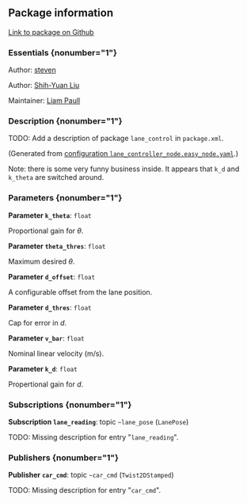 <div id='lane_control-autogenerated' markdown='1'>


<!-- do not edit this file, autogenerated -->

## Package information 

[Link to package on Github](github:org=duckietown,repo=Software,path=10-lane-control/lane_control,branch=master)

### Essentials {nonumber="1"}

Author: [steven](mailto:steven@todo.todo)

Author: [Shih-Yuan Liu](mailto:syliu@mit.edu)

Maintainer: [Liam Paull](mailto:paull@mit.edu)

### Description {nonumber="1"}

TODO: Add a description of package `lane_control` in `package.xml`.



</div>

<!-- file start -->

<div id='lane_control-lane_controller_node-autogenerated' markdown='1'>


<!-- do not edit this file, autogenerated -->

(Generated from [configuration `lane_controller_node.easy_node.yaml`](github:org=duckietown,repo=Software,path=lane_controller_node.easy_node.yaml,branch=master).)

Note: there is some very funny business inside. It appears that `k_d` and `k_theta` are switched around.


### Parameters {nonumber="1"}

**Parameter `k_theta`**: `float`

Proportional gain for $\theta$.

**Parameter `theta_thres`**: `float`

Maximum desired $\theta$.

**Parameter `d_offset`**: `float`

A configurable offset from the lane position.

**Parameter `d_thres`**: `float`

Cap for error in $d$.

**Parameter `v_bar`**: `float`

Nominal linear velocity (m/s).

**Parameter `k_d`**: `float`

Propertional gain for $d$.

### Subscriptions {nonumber="1"}

**Subscription `lane_reading`**: topic `~lane_pose` (`LanePose`)

TODO: Missing description for entry "`lane_reading`".

### Publishers {nonumber="1"}

**Publisher `car_cmd`**: topic `~car_cmd` (`Twist2DStamped`)

TODO: Missing description for entry "`car_cmd`".



</div>